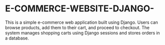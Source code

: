 # E-COMMERCE-WEBSITE-DJANGO-
This is a simple e-commerce web application built using Django. Users can browse products, add them to their cart, and proceed to checkout. The system manages shopping carts using Django sessions and stores orders in a database.
